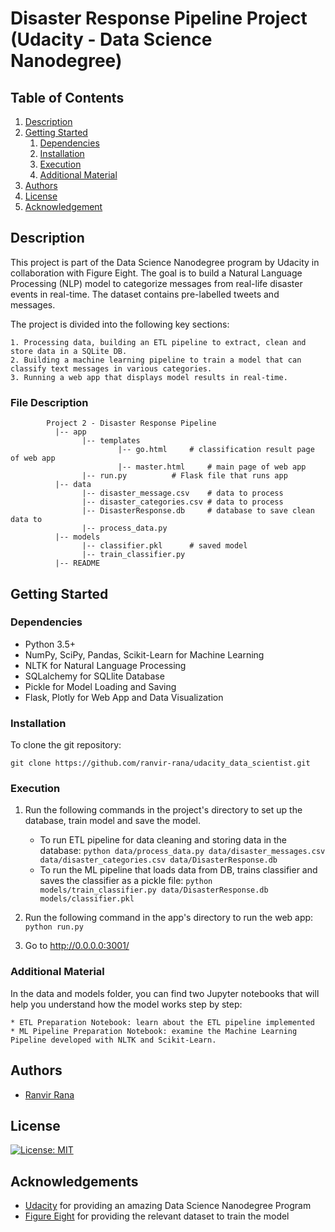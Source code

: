 # Disaster Response Pipeline Project (Udacity - Data Science Nanodegree)

## Table of Contents
1. [Description](#description)
2. [Getting Started](#getting_started)
	1. [Dependencies](#dependencies)
	2. [Installation](#installation)
	3. [Execution](#execution)
	4. [Additional Material](#material)
3. [Authors](#authors)
4. [License](#license)
5. [Acknowledgement](#acknowledgement)

<a name="descripton"></a>
## Description

This project is part of the Data Science Nanodegree program by Udacity in collaboration with Figure Eight. The goal is to build a Natural Language Processing (NLP) model to categorize messages from real-life disaster events in real-time. The dataset contains pre-labelled tweets and messages.

The project is divided into the following key sections:

    1. Processing data, building an ETL pipeline to extract, clean and store data in a SQLite DB.
    2. Building a machine learning pipeline to train a model that can classify text messages in various categories.
    3. Running a web app that displays model results in real-time.

### File Description
~~~~~~~
        Project 2 - Disaster Response Pipeline
          |-- app
                |-- templates
                        |-- go.html		# classification result page of web app
                        |-- master.html		# main page of web app
                |-- run.py			# Flask file that runs app
          |-- data
                |-- disaster_message.csv	# data to process
                |-- disaster_categories.csv	# data to process
                |-- DisasterResponse.db		# database to save clean data to
                |-- process_data.py
          |-- models
                |-- classifier.pkl		# saved model
                |-- train_classifier.py
          |-- README
~~~~~~~

<a name="getting_started"></a>
## Getting Started

<a name="dependencies"></a>
### Dependencies

* Python 3.5+
* NumPy, SciPy, Pandas, Scikit-Learn for Machine Learning
* NLTK for Natural Language Processing
* SQLalchemy for SQLlite Database
* Pickle for Model Loading and Saving
* Flask, Plotly for Web App and Data Visualization

<a name="installation"></a>
### Installation

To clone the git repository:
```
git clone https://github.com/ranvir-rana/udacity_data_scientist.git
```

<a name="execution"></a>
### Execution

1. Run the following commands in the project's directory to set up the database, train model and save the model.

    - To run ETL pipeline for data cleaning and storing data in the database:
        `python data/process_data.py data/disaster_messages.csv data/disaster_categories.csv data/DisasterResponse.db`
    - To run the ML pipeline that loads data from DB, trains classifier and saves the classifier as a pickle file:
        `python models/train_classifier.py data/DisasterResponse.db models/classifier.pkl`
        
2. Run the following command in the app's directory to run the web app:
    `python run.py`

3. Go to http://0.0.0.0:3001/

<a name="material"></a>
### Additional Material

In the data and models folder, you can find two Jupyter notebooks that will help you understand how the model works step by step:

    * ETL Preparation Notebook: learn about the ETL pipeline implemented
    * ML Pipeline Preparation Notebook: examine the Machine Learning Pipeline developed with NLTK and Scikit-Learn.

<a name="authors"></a>
## Authors

* [Ranvir Rana](https://github.com/ranvir-rana)

<a name="license"></a>
## License

[![License: MIT](https://img.shields.io/badge/License-MIT-yellow.svg)](https://opensource.org/licenses/MIT)

<a name="acknowledgement"></a>
## Acknowledgements

* [Udacity](https://www.udacity.com/) for providing an amazing Data Science Nanodegree Program
* [Figure Eight](https://www.figure-eight.com/) for providing the relevant dataset to train the model
